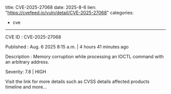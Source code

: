 
title: CVE-2025-27068
date: 2025-8-6
lien: "https://cvefeed.io/vuln/detail/CVE-2025-27068"
categories:
  - cve
---

CVE ID : CVE-2025-27068

Published :  Aug. 6
2025
8:15 a.m. | 4 hours
41 minutes ago

Description : Memory corruption while processing an IOCTL command with an arbitrary address.

Severity: 7.8 | HIGH

Visit the link for more details
such as CVSS details
affected products
timeline
and more...
